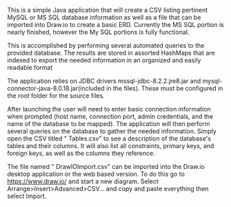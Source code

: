 This is a simple Java application that will create a CSV listing pertinent MySQL or MS SQL database information as well as a file that can be imported into Draw.io to create a basic ERD. Currently the MS SQL portion is nearly finished, however the My SQL portions is fully functional.

This is accomplished by performing several automated queries to the provided database. The results are stored in assorted HashMaps that are indexed to export the needed information in an organized and easily readable format

The application relies on JDBC drivers mssql-jdbc-8.2.2.jre8.jar and mysql-connector-java-8.0.18.jar(included in the files). These must be configured in the root folder for the source files.

After launching the user will need to enter basic connection information when prompted (host name, connection port, admin credentials, and the name of the database to be mapped). The application will then perform several queries on the database to gather the needed information. Simply open the CSV titled "<database> Tables.csv" to see a description of the database's tables and their columns. It will also list all constraints, primary keys, and foreign keys, as well as the columns they reference.

The file named "<database> DrawIOImport.csv" can be imported into the Draw.io desktop application or the web based version. To do this go to https://www.draw.io/ and start a new diagram. Select Arrange>Insert>Advanced>CSV... and copy and paste everything then select Import.
